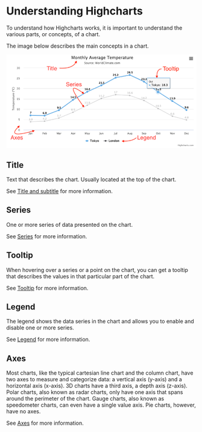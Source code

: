 Understanding Highcharts
========================

To understand how Highcharts works, it is important to understand the various parts, or concepts, of a chart.

The image below describes the main concepts in a chart.

![understanding_highcharts.png](understanding_highcharts.png)

Title
-----

Text that describes the chart. Usually located at the top of the chart.

See [Title and subtitle](https://highcharts.com/docs/chart-concepts/title-and-subtitle) for more information.

Series
------

One or more series of data presented on the chart.

See [Series](https://highcharts.com/docs/chart-concepts/series) for more information.

Tooltip
-------

When hovering over a series or a point on the chart, you can get a tooltip that describes the values in that particular part of the chart.

See [Tooltip](https://highcharts.com/docs/chart-concepts/tooltip) for more information.

Legend
------

The legend shows the data series in the chart and allows you to enable and disable one or more series.

See [Legend](https://highcharts.com/docs/chart-concepts/legend) for more information.

Axes
----

Most charts, like the typical cartesian line chart and the column chart, have two axes to measure and categorize data: a vertical axis (y-axis) and a horizontal axis (x-axis). 3D charts have a third axis, a depth axis (z-axis). Polar charts, also known as radar charts, only have one axis that spans around the perimeter of the chart. Gauge charts, also known as speedometer charts, can even have a single value axis. Pie charts, however, have no axes.

See [Axes](https://highcharts.com/docs/chart-concepts/axes) for more information.
